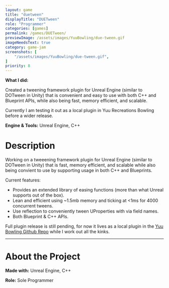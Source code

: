 ```yaml
---
layout: game
title: "duetween"
displayTitle: "DUETween"
role: "Programmer"
categories: [games]
permalink: /games/DUETween/
previewImage: /assets/images/YuuBowling/due-tween.gif
imageNeedsText: true
category: game-jam
screenshots: [
    "/assets/images/YuuBowling/due-tween.gif",
]
priority: 8 
---
```

**What I did:** 

Created a tweening framework plugin for Unreal Engine (similar to DOTween in Unity) that is convenient and easy to use with both C++ and Blueprint APIs, while also being fast, memory efficient, and scalable.

Currently I am testing it out as a local plugin in Yuu Recreations Bowling before a wider release.

**Engine & Tools:** Unreal Engine, C++
<!--more-->


# Description
Working on a tweeening framework plugin for Unreal Engine (similar to DOTween in Unity) that is fast, memory efficient, and scalable while also being convient to use by supporting usage in both C++ and Blueprints.

Current features:
- Provides an extended library of easing functions (more than what Unreal supports out of the box).
- Lean and efficient using ~1.5mb memory and ticking at <1ms for 4000 concurrent tweens.
- Use reflection to conveniently tween UProperties with via field names.
- Both Blueprint & C++ APIs.


Full plugin release is still pending, for now it lives as a local plugin in the [Yuu Bowling Github Repo](https://github.com/jaideng123/UnrealBowling/tree/master/Plugins/DUETween) while I work out all the kinks.

---
# About the Project
**Made with:** Unreal Engine, C++

**Role:** Sole Programmer

